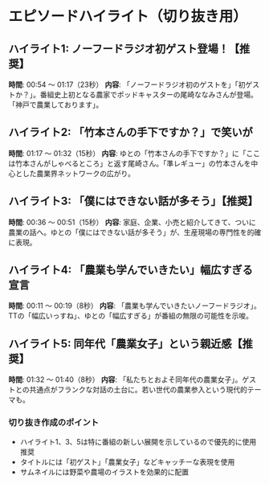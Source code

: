 # エピソードハイライト（切り抜き用）

## ハイライト1: ノーフードラジオ初ゲスト登場！【推奨】
**時間**: 00:54 〜 01:17（23秒）
**内容**: 「ノーフードラジオ初のゲストを」「初ゲストか？」。番組史上初となる農家でポッドキャスターの尾崎ななみさんが登場。「神戸で農業しております」。

## ハイライト2: 「竹本さんの手下ですか？」で笑いが
**時間**: 01:17 〜 01:32（15秒）
**内容**: ゆとの「竹本さんの手下ですか？」に「ここは竹本さんがしゃべるところ」と返す尾崎さん。「準レギュー」の竹本さんを中心とした農業界ネットワークの広がり。

## ハイライト3: 「僕にはできない話が多そう」【推奨】
**時間**: 00:36 〜 00:51（15秒）
**内容**: 家庭、企業、小売と紹介してきて、ついに農業の話へ。ゆとの「僕にはできない話が多そう」が、生産現場の専門性を的確に表現。

## ハイライト4: 「農業も学んでいきたい」幅広すぎる宣言
**時間**: 00:11 〜 00:19（8秒）
**内容**: 「農業も学んでいきたいノーフードラジオ」。TTの「幅広いっすね」、ゆとの「幅広すぎる」が番組の無限の可能性を示唆。

## ハイライト5: 同年代「農業女子」という親近感【推奨】
**時間**: 01:32 〜 01:40（8秒）
**内容**: 「私たちとおよそ同年代の農業女子」。ゲストとの共通点がフランクな対話の土台に。若い世代の農業参入という現代的テーマも。

### 切り抜き作成のポイント
- ハイライト1、3、5は特に番組の新しい展開を示しているので優先的に使用推奨
- タイトルには「初ゲスト」「農業女子」などキャッチーな表現を使用
- サムネイルには野菜や農場のイラストを効果的に配置